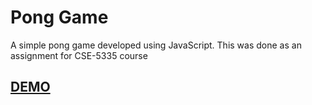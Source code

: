 # Pong Game
A simple pong game developed using JavaScript. This was done as an assignment for CSE-5335 course


<h2><a href="https://simple-pong-game.herokuapp.com/pong.html" target="_blank">DEMO</a></h2>
